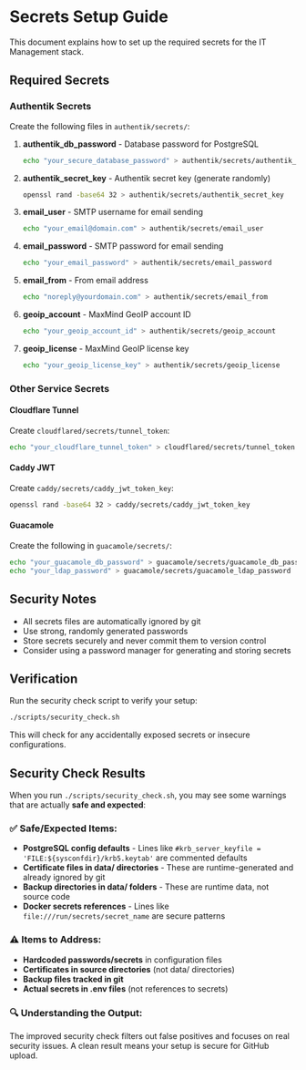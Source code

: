 # Secrets Setup Guide

This document explains how to set up the required secrets for the IT Management stack.

## Required Secrets

### Authentik Secrets

Create the following files in `authentik/secrets/`:

1. **authentik_db_password** - Database password for PostgreSQL
   ```bash
   echo "your_secure_database_password" > authentik/secrets/authentik_db_password
   ```

2. **authentik_secret_key** - Authentik secret key (generate randomly)
   ```bash
   openssl rand -base64 32 > authentik/secrets/authentik_secret_key
   ```

3. **email_user** - SMTP username for email sending
   ```bash
   echo "your_email@domain.com" > authentik/secrets/email_user
   ```

4. **email_password** - SMTP password for email sending
   ```bash
   echo "your_email_password" > authentik/secrets/email_password
   ```

5. **email_from** - From email address
   ```bash
   echo "noreply@yourdomain.com" > authentik/secrets/email_from
   ```

6. **geoip_account** - MaxMind GeoIP account ID
   ```bash
   echo "your_geoip_account_id" > authentik/secrets/geoip_account
   ```

7. **geoip_license** - MaxMind GeoIP license key
   ```bash
   echo "your_geoip_license_key" > authentik/secrets/geoip_license
   ```

### Other Service Secrets

#### Cloudflare Tunnel
Create `cloudflared/secrets/tunnel_token`:
```bash
echo "your_cloudflare_tunnel_token" > cloudflared/secrets/tunnel_token
```

#### Caddy JWT
Create `caddy/secrets/caddy_jwt_token_key`:
```bash
openssl rand -base64 32 > caddy/secrets/caddy_jwt_token_key
```

#### Guacamole
Create the following in `guacamole/secrets/`:
```bash
echo "your_guacamole_db_password" > guacamole/secrets/guacamole_db_password
echo "your_ldap_password" > guacamole/secrets/guacamole_ldap_password
```

## Security Notes

- All secrets files are automatically ignored by git
- Use strong, randomly generated passwords
- Store secrets securely and never commit them to version control
- Consider using a password manager for generating and storing secrets

## Verification

Run the security check script to verify your setup:
```bash
./scripts/security_check.sh
```

This will check for any accidentally exposed secrets or insecure configurations.

## Security Check Results

When you run `./scripts/security_check.sh`, you may see some warnings that are actually **safe and expected**:

### ✅ **Safe/Expected Items:**
- **PostgreSQL config defaults** - Lines like `#krb_server_keyfile = 'FILE:${sysconfdir}/krb5.keytab'` are commented defaults
- **Certificate files in data/ directories** - These are runtime-generated and already ignored by git
- **Backup directories in data/ folders** - These are runtime data, not source code
- **Docker secrets references** - Lines like `file:///run/secrets/secret_name` are secure patterns

### ⚠️ **Items to Address:**
- **Hardcoded passwords/secrets** in configuration files
- **Certificates in source directories** (not data/ directories)
- **Backup files tracked in git**
- **Actual secrets in .env files** (not references to secrets)

### 🔍 **Understanding the Output:**
The improved security check filters out false positives and focuses on real security issues. A clean result means your setup is secure for GitHub upload.
